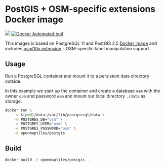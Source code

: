# PostGIS + OSM-specific extensions Docker image
[![](https://images.microbadger.com/badges/image/openmaptiles/postgis.svg)](https://microbadger.com/images/openmaptiles/postgis "Get your own image badge on microbadger.com") [![Docker Automated buil](https://img.shields.io/docker/automated/openmaptiles/postgis.svg)]()

This images is based on PostgreSQL 11 and PostGIS 2.5 [Docker image](https://hub.docker.com/r/mdillon/postgis/) and includes [osml10n extension](https://github.com/giggls/mapnik-german-l10n.git) - OSM-specific label manipulation support.

## Usage

Run a PostgreSQL container and mount it to a persistent data directory outside.

In this example we start up the container and create a database `osm` with the owner `osm` and password `osm`
and mount our local directory `./data` as storage.

```bash
docker run \
    -v $(pwd)/data:/var/lib/postgresql/data \
    -e POSTGRES_DB="osm" \
    -e POSTGRES_USER="osm" \
    -e POSTGRES_PASSWORD="osm" \
    -d openmaptiles/postgis
```

## Build

```bash
docker build -t openmaptiles/postgis .
```
